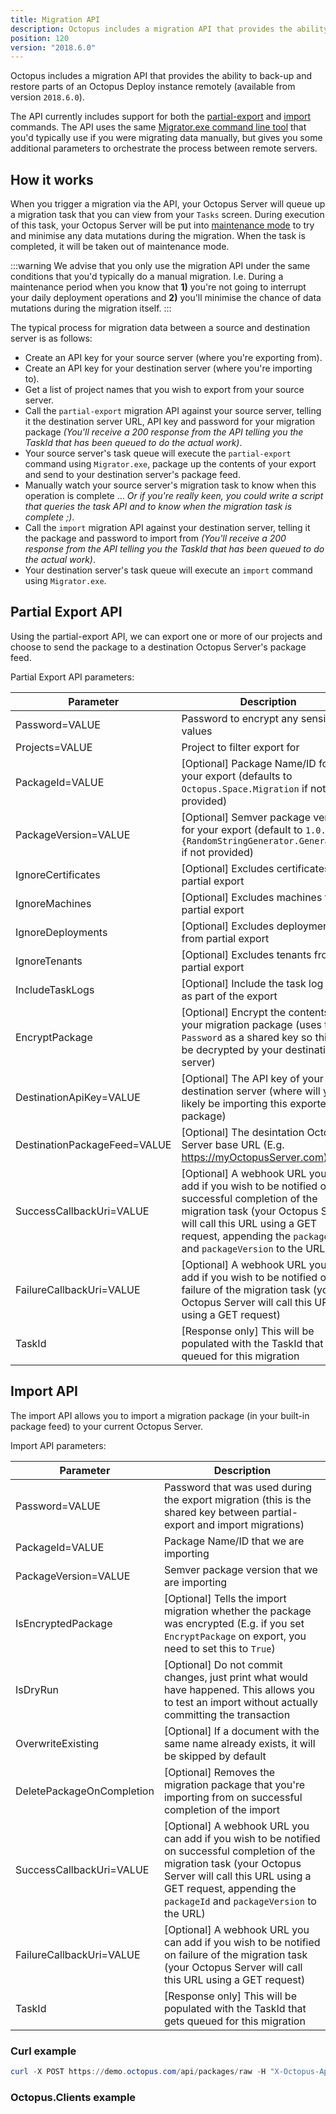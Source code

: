 ```yaml
---
title: Migration API
description: Octopus includes a migration API that provides the ability to back-up and restore parts of an Octopus Deploy instance remotely.
position: 120
version: "2018.6.0"
---
```


Octopus includes a migration API that provides the ability to back-up and restore parts of an Octopus Deploy instance remotely (available from version `2018.6.0`).

The API currently includes support for both the [partial-export](/docs/api-and-integration/octopus.migrator.exe-command-line/partial-export.md) and [import](/docs/api-and-integration/octopus.migrator.exe-command-line/migrator-import.md) commands. The API uses the same [Migrator.exe command line tool](/docs/api-and-integration/octopus.migrator.exe-command-line/index.md) that you'd typically use if you were migrating data manually, but gives you some additional parameters to orchestrate the process between remote servers.

## How it works

When you trigger a migration via the API, your Octopus Server will queue up a migration task that you can view from your `Tasks` screen. During execution of this task, your Octopus Server will be put into [maintenance mode](/docs/administration/upgrading/maintenance-mode) to try and minimise any data mutations during the migration. When the task is completed, it will be taken out of maintenance mode.

:::warning
We advise that you only use the migration API under the same conditions that you'd typically do a manual migration. I.e. During a maintenance period when you know that **1)** you're not going to interrupt your daily deployment operations and **2)** you'll minimise the chance of data mutations during the migration itself.
:::

The typical process for migration data between a source and destination server is as follows:

- Create an API key for your source server (where you're exporting from).
- Create an API key for your destination server (where you're importing to).
- Get a list of project names that you wish to export from your source server.
- Call the `partial-export` migration API against your source server, telling it the destination server URL, API key and password for your migration package _(You'll receive a 200 response from the API telling you the TaskId that has been queued to do the actual work)_.
- Your source server's task queue will execute the `partial-export` command using `Migrator.exe`, package up the contents of your export and send to your destination server's package feed.
- Manually watch your source server's migration task to know when this operation is complete ... _Or if you're really keen, you could write a script that queries the task API and to know when the migration task is complete ;)_.
- Call the `import` migration API against your destination server, telling it the package and password to import from _(You'll receive a 200 response from the API telling you the TaskId that has been queued to do the actual work)_.
- Your destination server's task queue will execute an `import` command using `Migrator.exe`.

## Partial Export API

Using the partial-export API, we can export one or more of our projects and choose to send the package to a destination Octopus Server's package feed.

Partial Export API parameters:

| Parameter                      | Description |
|--------------------------------|-------------|
| Password=VALUE | Password to encrypt any sensitive values |
| Projects=VALUE | Project to filter export for |
| PackageId=VALUE | [Optional] Package Name/ID for your export (defaults to `Octopus.Space.Migration` if not provided) |
| PackageVersion=VALUE | [Optional] Semver package version for your export (default to `1.0.0-{RandomStringGenerator.Generate(8)` if not provided) |
| IgnoreCertificates | [Optional] Excludes certificates from partial export |
| IgnoreMachines | [Optional] Excludes machines from partial export |
| IgnoreDeployments | [Optional] Excludes deployments from partial export |
| IgnoreTenants | [Optional] Excludes tenants from partial export |
| IncludeTaskLogs | [Optional] Include the task log folder as part of the export |
| EncryptPackage | [Optional] Encrypt the contents of your migration package (uses the `Password` as a shared key so this can be decrypted by your destination server) |
| DestinationApiKey=VALUE | [Optional] The API key of your destination server (where will you likely be importing this exported package) |
| DestinationPackageFeed=VALUE | [Optional] The desintation Octopus Server base URL (E.g. https://myOctopusServer.com) |
| SuccessCallbackUri=VALUE | [Optional] A webhook URL you can add if you wish to be notified on successful completion of the migration task (your Octopus Server will call this URL using a GET request, appending the `packageId` and `packageVersion` to the URL) |
| FailureCallbackUri=VALUE | [Optional] A webhook URL you can add if you wish to be notified on failure of the migration task (your Octopus Server will call this URL using a GET request) |
| TaskId | [Response only] This will be populated with the TaskId that gets queued for this migration |

## Import API

The import API allows you to import a migration package (in your built-in package feed) to your current Octopus Server.

Import API parameters:

| Parameter                      | Description |
|--------------------------------|-------------|
| Password=VALUE | Password that was used during the export migration (this is the shared key between partial-export and import migrations) |
| PackageId=VALUE | Package Name/ID that we are importing |
| PackageVersion=VALUE | Semver package version that we are importing |
| IsEncryptedPackage | [Optional] Tells the import migration whether the package was encrypted (E.g. if you set `EncryptPackage` on export, you need to set this to `True`) |
| IsDryRun | [Optional] Do not commit changes, just print what would have happened. This allows you to test an import without actually committing the transaction |
| OverwriteExisting | [Optional] If a document with the same name already exists, it will be skipped by default |
| DeletePackageOnCompletion | [Optional] Removes the migration package that you're importing from on successful completion of the import |
| SuccessCallbackUri=VALUE | [Optional] A webhook URL you can add if you wish to be notified on successful completion of the migration task (your Octopus Server will call this URL using a GET request, appending the `packageId` and `packageVersion` to the URL) |
| FailureCallbackUri=VALUE | [Optional] A webhook URL you can add if you wish to be notified on failure of the migration task (your Octopus Server will call this URL using a GET request) |
| TaskId | [Response only] This will be populated with the TaskId that gets queued for this migration |

### Curl example
```powershell
curl -X POST https://demo.octopus.com/api/packages/raw -H "X-Octopus-ApiKey: API-YOURAPIKEY" -F "data=@Demo.1.0.0.zip"
```
### Octopus.Clients example

